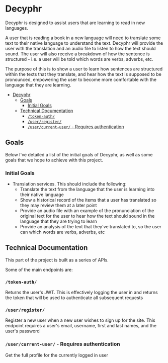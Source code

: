 # Decyphr
Decyphr is designed to assist users that are learning to read in new languages.

A user that is reading a book in a new language will need to translate some text to their native language to understand the text. Decyphr will provide the user with the translation and an audio file to listen to how the text should sound. The user will also receive a breakdown of how the sentence is structured - i.e. a user will be told which words are verbs, adverbs, etc.

The purpose of this is to show a user to learn how sentences are structured within the texts that they translate, and hear how the text is supposed to be pronounced, empowering the user to become more comfortable with the language that they are learning.

- [Decyphr](#decyphr)
  - [Goals](#goals)
    - [Initial Goals](#initial-goals)
  - [Technical Documentation](#technical-documentation)
    - [`/token-auth/`](#token-auth)
    - [`/user/register/`](#userregister)
    - [`/user/current-user/` - Requires authentication](#usercurrent-user---requires-authentication)

## Goals
Below I've detailed a list of the initial goals of Decyphr, as well as some goals that we hope to achieve with this project.

### Initial Goals
  - Translation services. This should include the following:
    - Translate the text from the language that the user is learning into their native language
    - Show a historical record of the items that a user has translated so they may review them at a later point
    - Provide an audio file with an example of the pronunciation of the original text for the user to hear how the text should sound in the language that they are trying to learn
    - Provide an analysis of the text that they've translated to, so the user can which words are verbs, adverbs, etc

## Technical Documentation
This part of the project is built as a series of APIs.

Some of the main endpoints are:

### `/token-auth/`
Returns the user's JWT. This is effectively logging the user in and returns the token that will be used to authenticate all subsequent requests

### `/user/register/`
Register a new user when a new user wishes to sign up for the site. This endpoint requires a user's email, username, first and last names, and the user's password

### `/user/current-user/` - Requires authentication
Get the full profile for the currently logged in user
